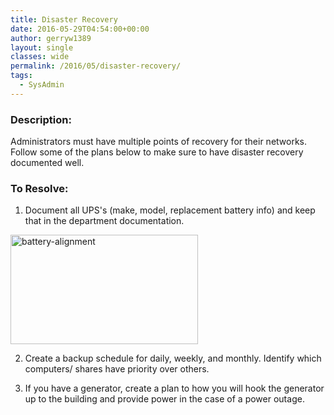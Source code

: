 ```yaml
---
title: Disaster Recovery
date: 2016-05-29T04:54:00+00:00
author: gerryw1389
layout: single
classes: wide
permalink: /2016/05/disaster-recovery/
tags:
  - SysAdmin
---
```

<!--more-->

### Description:

Administrators must have multiple points of recovery for their networks. Follow some of the plans below to make sure to have disaster recovery documented well.

### To Resolve:

1. Document all UPS's (make, model, replacement battery info) and keep that in the department documentation.

<img class="aligncenter wp-image-623 size-medium" src="https://automationadmin.com/assets/images/uploads/2016/09/battery-alignment-300x175.jpg" alt="battery-alignment" width="300" height="175" srcset="https://automationadmin.com/assets/images/uploads/2016/09/battery-alignment-300x175.jpg 300w, https://automationadmin.com/assets/images/uploads/2016/09/battery-alignment-768x448.jpg 768w, https://automationadmin.com/assets/images/uploads/2016/09/battery-alignment-1024x598.jpg 1024w" sizes="(max-width: 300px) 100vw, 300px" /> 

2. Create a backup schedule for daily, weekly, and monthly. Identify which computers/ shares have priority over others.

3. If you have a generator, create a plan to how you will hook the generator up to the building and provide power in the case of a power outage.